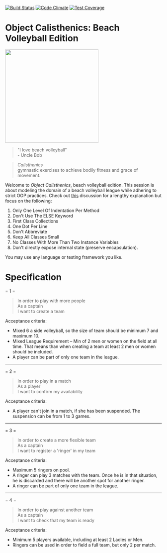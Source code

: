 [![Build Status](https://travis-ci.org/leggsimon/object-calisthenics-beach-volleyball-edition.svg?branch=master)](https://travis-ci.org/leggsimon/object-calisthenics-beach-volleyball-edition)
[![Code Climate](https://codeclimate.com/github/leggsimon/object-calisthenics-beach-volleyball-edition/badges/gpa.svg)](https://codeclimate.com/github/leggsimon/object-calisthenics-beach-volleyball-edition)
[![Test Coverage](https://codeclimate.com/github/leggsimon/object-calisthenics-beach-volleyball-edition/badges/coverage.svg)](https://codeclimate.com/github/leggsimon/object-calisthenics-beach-volleyball-edition/coverage)


# Object Calisthenics: Beach Volleyball Edition
<img src=https://www.hwhc.co.uk/wp-content/uploads/2015/07/21_cover_image_small_BigBeachVolleyball.jpg width="300"></img>
> "I love beach volleyball"  
  >\- Uncle Bob    

> *Calisthenics*   
  gymnastic exercises to achieve bodily fitness and grace of movement.

Welcome to *Object Calisthenics*, beach volleyball edition. This session is about modeling the domain of a beach volleyball league while adhering to strict OOP practices. Check out [this](http://williamdurand.fr/2013/06/03/object-calisthenics/#tl-dr) discussion for a lengthy explanation but focus on the following:  

1. Only One Level Of Indentation Per Method
2. Don't Use The ELSE Keyword
3. First Class Collections
4. One Dot Per Line
5. Don't Abbreviate
6. Keep All Classes Small
7. No Classes With More Than Two Instance Variables
8. Don't directly expose internal state (preserve encapsulation).

You may use any language or testing framework you like.

# Specification
= 1 =
> In order to play with more people    
> As a captain    
> I want to create a team    

Acceptance criteria:

- Mixed 6 a side volleyball, so the size of team should be minimum 7 and maximum 10.
- Mixed League Requirement – Min of 2 men or women on the field at all time. That means than when creating a team at least 2 men or women should be included.
- A player can be part of only one team in the league.

***************************
= 2 =
> In order to play in a match    
> As a player    
> I want to confirm my availability    

Acceptance criteria:
- A player can't join in a match, if she has been suspended. The suspension can be from 1 to 3 games.

***************************
= 3 =
> In order to create a more flexible team    
> As a captain    
> I want to register a 'ringer' in my team    

Acceptance criteria:

- Maximum 5 ringers on pool.
- A ringer can play 3 matches with the team. Once he is in that situation, he is discarded and there will be another spot for another ringer.
- A ringer can be part of only one team in the league.

***************************
= 4 =
> In order to play against another team    
> As a captain    
> I want to check that my team is ready    

Acceptance criteria:
- Minimum 5 players available, including at least 2 Ladies or Men.
- Ringers can be used in order to field a full team, but only 2 per match.
